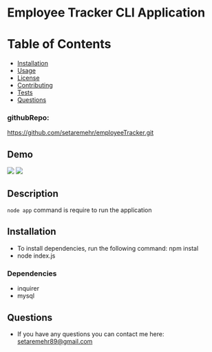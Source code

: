 # Employee Tracker CLI Application

# Table of Contents 
* [Installation](#installation)
* [Usage](#usage)
* [License](#license)
* [Contributing](#contributing)
* [Tests](#tests)
* [Questions](#questions)

### githubRepo:
https://github.com/setaremehr/employeeTracker.git

## Demo
![](gif/Untitled_%20Oct%2010,%202020%204_51%20PM.gif)
![](gif/Untitled_%20Oct%2010,%202020%204_59%20PM.gif)
## Description
`node app` command is require to run the application 

## Installation
* To install dependencies, run the following command: npm instal
* node index.js

### Dependencies
* inquirer
* mysql

## Questions
* If you have any questions you can contact me here: setaremehr89@gmail.com